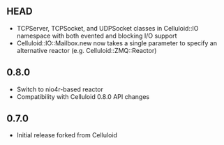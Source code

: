 HEAD
----
* TCPServer, TCPSocket, and UDPSocket classes in Celluloid::IO namespace
  with both evented and blocking I/O support
* Celluloid::IO::Mailbox.new now takes a single parameter to specify an
  alternative reactor (e.g. Celluloid::ZMQ::Reactor)

0.8.0
-----
* Switch to nio4r-based reactor
* Compatibility with Celluloid 0.8.0 API changes

0.7.0
-----
* Initial release forked from Celluloid
